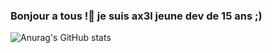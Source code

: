 ### Bonjour a tous !👋 je suis ax3l jeune dev de 15 ans ;)

![Anurag's GitHub stats](https://github-readme-stats.vercel.app/api?username=AX3L25&show_icons=true&theme=radical)


